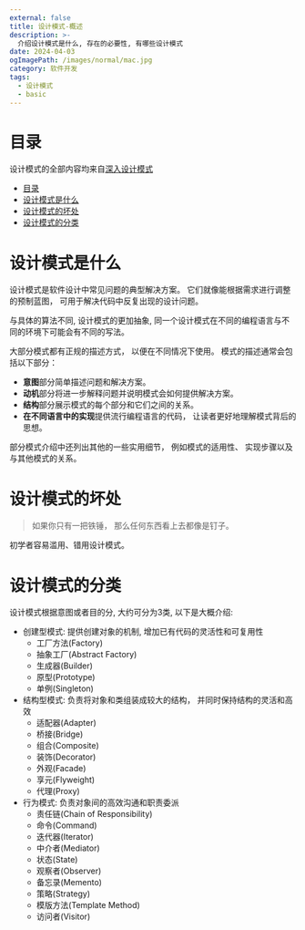 ```yaml
---
external: false
title: 设计模式-概述
description: >-
  介绍设计模式是什么, 存在的必要性, 有哪些设计模式
date: 2024-04-03
ogImagePath: /images/normal/mac.jpg
category: 软件开发
tags:
  - 设计模式
  - basic
---
```


# 目录

设计模式的全部内容均来自[深入设计模式](https://refactoringguru.cn/design-patterns)

- [目录](#目录)
- [设计模式是什么](#设计模式是什么)
- [设计模式的坏处](#设计模式的坏处)
- [设计模式的分类](#设计模式的分类)


# 设计模式是什么

设计模式是软件设计中常见问题的典型解决方案。 它们就像能根据需求进行调整的预制蓝图， 可用于解决代码中反复出现的设计问题。

与具体的算法不同, 设计模式的更加抽象, 同一个设计模式在不同的编程语言与不同的环境下可能会有不同的写法。

大部分模式都有正规的描述方式， 以便在不同情况下使用。 模式的描述通常会包括以下部分：

 - **意图**部分简单描述问题和解决方案。
 - **动机**部分将进一步解释问题并说明模式会如何提供解决方案。
 - **结构**部分展示模式的每个部分和它们之间的关系。
 - **在不同语言中的实现**提供流行编程语言的代码， 让读者更好地理解模式背后的思想。

部分模式介绍中还列出其他的一些实用细节， 例如模式的适用性、 实现步骤以及与其他模式的关系。

# 设计模式的坏处

> 如果你只有一把铁锤， 那么任何东西看上去都像是钉子。

初学者容易滥用、错用设计模式。

# 设计模式的分类

设计模式根据意图或者目的分, 大约可分为3类, 以下是大概介绍:
 - 创建型模式: 提供创建对象的机制, 增加已有代码的灵活性和可复用性
   - 工厂方法(Factory)
   - 抽象工厂(Abstract Factory)
   - 生成器(Builder)
   - 原型(Prototype)
   - 单例(Singleton)
 - 结构型模式: 负责将对象和类组装成较大的结构， 并同时保持结构的灵活和高效
   - 适配器(Adapter)
   - 桥接(Bridge)
   - 组合(Composite)
   - 装饰(Decorator)
   - 外观(Facade)
   - 享元(Flyweight)
   - 代理(Proxy)
 - 行为模式: 负责对象间的高效沟通和职责委派
   - 责任链(Chain of Responsibility)
   - 命令(Command)
   - 迭代器(Iterator)
   - 中介者(Mediator)
   - 状态(State)
   - 观察者(Observer)
   - 备忘录(Memento)
   - 策略(Strategy)
   - 模版方法(Template Method)
   - 访问者(Visitor)